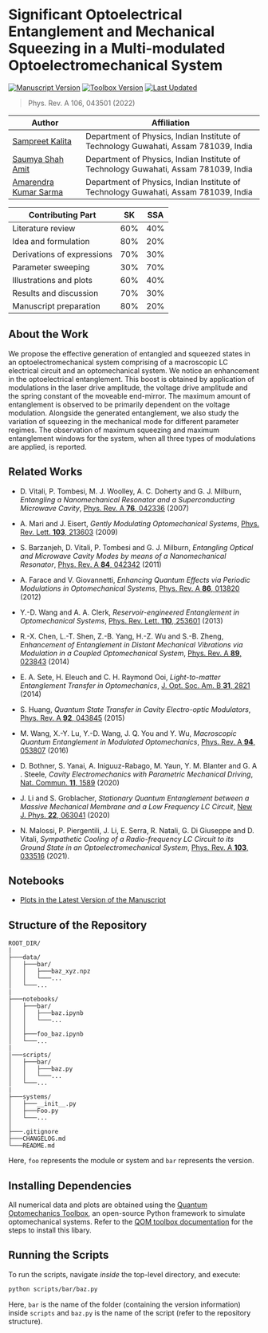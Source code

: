 # Significant Optoelectrical Entanglement and Mechanical Squeezing in a Multi-modulated Optoelectromechanical System

[![Manuscript Version](https://img.shields.io/badge/manuscript-4.0-red?style=for-the-badge)](https://doi.org/10.1103/PhysRevA.106.043501)
[![Toolbox Version](https://img.shields.io/badge/qom-v1.0.1-red?style=for-the-badge)](https://sampreet.github.io/qom-docs/v1.0.1)
[![Last Updated](https://img.shields.io/github/last-commit/sampreet/entan_oem_mod?style=for-the-badge)](https://github.com/sampreet/entan_oem_mod/blob/master/CHANGELOG.md)

> Phys. Rev. A 106, 043501 (2022)

Author | Affiliation
------------ | -------------
[Sampreet Kalita](https://www.iitg.ac.in/stud/sampreet/) | Department of Physics, Indian Institute of Technology Guwahati, Assam 781039, India
[Saumya Shah Amit](https://www.iitg.ac.in/stud/shah18/) | Department of Physics, Indian Institute of Technology Guwahati, Assam 781039, India
[Amarendra Kumar Sarma](https://www.iitg.ac.in/aksarma/) | Department of Physics, Indian Institute of Technology Guwahati, Assam 781039, India

Contributing Part | SK | SSA
------------ | ------------ | -------------
Literature review | 60% | 40%
Idea and formulation | 80% | 20%
Derivations of expressions | 70% | 30%
Parameter sweeping | 30% | 70%
Illustrations and plots | 60% | 40%
Results and discussion | 70% | 30%
Manuscript preparation | 80% | 20%

## About the Work

We propose the effective generation of entangled and squeezed states in an optoelectromechanical system comprising of a macroscopic LC electrical circuit and an optomechanical system.
We notice an enhancement in the optoelectrical entanglement. 
This boost is obtained by application of modulations in the laser drive amplitude, the voltage drive amplitude and the spring constant of the moveable end-mirror. 
The maximum amount of entanglement is observed to be primarily dependent on the voltage modulation. 
Alongside the generated entanglement, we also study the variation of squeezing in the mechanical mode for different parameter regimes.
The observation of maximum squeezing and maximum entanglement windows for the system, when all three types of modulations are applied, is reported.

## Related Works

* D. Vitali, P. Tombesi, M. J. Woolley, A. C. Doherty and G. J. Milburn, *Entangling a Nanomechanical Resonator and a Superconducting Microwave Cavity*, [Phys. Rev. A **76**, 042336](https://doi.org/10.1103/PhysRevA.76.042336) (2007)

* A. Mari and J. Eisert, *Gently Modulating Optomechanical Systems*, [Phys. Rev. Lett. **103**, 213603](https://doi.org/10.1103/PhysRevLett.103.213603) (2009)

* S. Barzanjeh, D. Vitali, P. Tombesi and G. J. Milburn, *Entangling Optical and Microwave Cavity Modes by means of a Nanomechanical Resonator*, [Phys. Rev. A **84**, 042342](https://doi.org/10.1103/PhysRevA.84.042342) (2011)

* A. Farace and V. Giovannetti, *Enhancing Quantum Effects via Periodic Modulations in Optomechanical Systems*, [Phys. Rev. A **86**, 013820](https://doi.org/10.1103/PhysRevA.86.013820) (2012)

* Y.-D. Wang and A. A. Clerk, *Reservoir-engineered Entanglement in Optomechanical Systems*, [Phys. Rev. Lett. **110**, 253601](https://doi.org/10.1103/PhysRevLett.110.253601) (2013)

* R.-X. Chen, L.-T. Shen, Z.-B. Yang, H.-Z. Wu and S.-B. Zheng, *Enhancement of Entanglement in Distant Mechanical Vibrations via Modulation in a Coupled Optomechanical System*, [Phys. Rev. A **89**, 023843](https://link.aps.org/doi/10.1103/PhysRevA.89.023843) (2014)

* E. A. Sete, H. Eleuch and C. H. Raymond Ooi, *Light-to-matter Entanglement Transfer in Optomechanics*, [J. Opt. Soc. Am. B **31**, 2821](https://doi.org/10.1364/JOSAB.31.002821) (2014)

* S. Huang, *Quantum State Transfer in Cavity Electro-optic Modulators*, [Phys. Rev. A **92**, 043845](https://doi.org/10.1103/PhysRevA.92.043845) (2015)

* M. Wang, X.-Y. Lu, Y.-D. Wang, J. Q. You and Y. Wu, *Macroscopic Quantum Entanglement in Modulated Optomechanics*, [Phys. Rev. A **94**, 053807](https://doi.org/10.1103/PhysRevA.94.053807) (2016)

* D. Bothner, S. Yanai, A. Iniguuz-Rabago, M. Yaun, Y. M. Blanter and G. A . Steele, *Cavity Electromechanics with Parametric Mechanical Driving*, [Nat. Commun. **11**, 1589](https://doi.org/10.1038/s41467-020-15389-4) (2020)

* J. Li and S. Groblacher, *Stationary Quantum Entanglement between a Massive Mechanical Membrane and a Low Frequency LC Circuit*, [New J. Phys. **22**, 063041](https://doi.org/10.1088/1367-2630/ab90d2) (2020)

* N. Malossi, P. Piergentili, J. Li, E. Serra, R. Natali, G. Di Giuseppe and D. Vitali, *Sympathetic Cooling of a Radio-frequency LC Circuit to its Ground State in an Optoelectromechanical System*, [Phys. Rev. A **103**, 033516](https://link.aps.org/doi/10.1103/PhysRevA.103.0335166) (2021).

## Notebooks

* [Plots in the Latest Version of the Manuscript](notebooks/v4.0_qom-v1.0.1/plots.ipynb)

## Structure of the Repository

```
ROOT_DIR/
|
├───data/
│   ├───bar/
│   │   ├───baz_xyz.npz
│   │   └───...
│   └───...
|
├───notebooks/
│   ├───bar/
│   │   ├───baz.ipynb
│   │   └───...
│   │
│   ├───foo_baz.ipynb
│   └───...
|
│───scripts/
│   ├───bar/
│   │   ├───baz.py
│   │   └───...
│   └───...
|
├───systems/
│   ├───__init__.py
│   ├───Foo.py
│   └───...
│
├───.gitignore
├───CHANGELOG.md
└───README.md
```

Here, `foo` represents the module or system and `bar` represents the version.

## Installing Dependencies

All numerical data and plots are obtained using the [Quantum Optomechanics Toolbox](https://github.com/sampreet/qom), an open-source Python framework to simulate optomechanical systems.
Refer to the [QOM toolbox documentation](https://sampreet.github.io/qom-docs/v1.0.1) for the steps to install this libary.

## Running the Scripts

To run the scripts, navigate *inside* the top-level directory, and execute:

```bash
python scripts/bar/baz.py
```

Here, `bar` is the name of the folder (containing the version information) inside `scripts` and `baz.py` is the name of the script (refer to the repository structure).